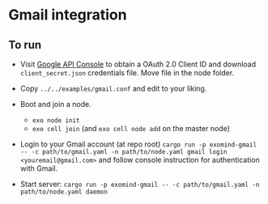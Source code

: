 # Gmail integration

## To run

* Visit [Google API Console](https://console.developers.google.com/) to obtain a OAuth 2.0 Client ID and 
  download `client_secret.json` credentials file. Move file in the node folder.

* Copy `../../examples/gmail.conf` and edit to your liking.

* Boot and join a node.
  * `exo node init`
  * `exo cell join` (and `exo cell node add` on the master node)

* Login to your Gmail account (at repo root) 
  `cargo run -p exomind-gmail -- -c path/to/gmail.yaml -n path/to/node.yaml gmail login <youremail@gmail.com>` 
  and follow console instruction for authentication with Gmail.

* Start server: `cargo run -p exomind-gmail -- -c path/to/gmail.yaml -n path/to/node.yaml daemon`
